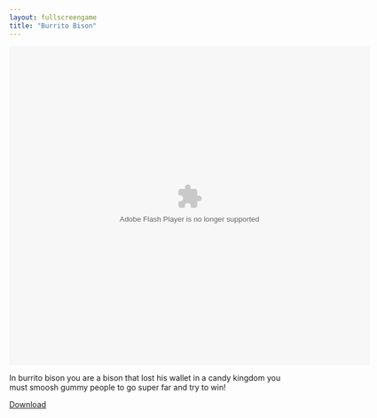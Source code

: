 ```yaml
---
layout: fullscreengame
title: "Burrito Bison"
---
```


<object width="100" height="100">
    <embed src="buffalo-bison_cmg.swf" flashvars="" base="" quality="high" allowscriptaccess="always" allowfullscreen="true" bgcolor="" wmode="window" width="650" height="575" type="application/x-shockwave-flash" pluginspage="http://www.macromedia.com/go/getflashplayer">
</object>

<br>

In burrito bison you are a bison that lost his wallet in a candy kingdom you must smoosh gummy people to go super far and try to win!

<a href="buffalo-bison_cmg.swf" download class="btn btn-secondary">Download</a>